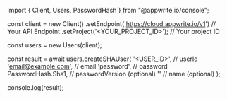 import { Client, Users, PasswordHash } from "@appwrite.io/console";

const client = new Client()
    .setEndpoint('https://cloud.appwrite.io/v1') // Your API Endpoint
    .setProject('<YOUR_PROJECT_ID>'); // Your project ID

const users = new Users(client);

const result = await users.createSHAUser(
    '<USER_ID>', // userId
    'email@example.com', // email
    'password', // password
    PasswordHash.Sha1, // passwordVersion (optional)
    '<NAME>' // name (optional)
);

console.log(result);
